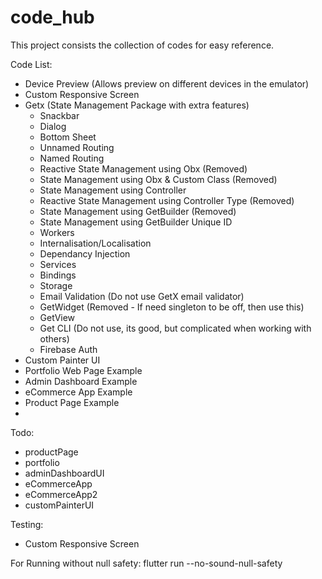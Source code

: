# code_hub

This project consists the collection of codes for easy reference.

Code List:
+ Device Preview (Allows preview on different devices in the emulator)
+ Custom Responsive Screen
+ Getx (State Management Package with extra features)
    - Snackbar
    - Dialog
    - Bottom Sheet
    - Unnamed Routing
    - Named Routing
    - Reactive State Management using Obx (Removed)
    - State Management using Obx & Custom Class (Removed)
    - State Management using Controller 
    - Reactive State Management using Controller Type (Removed)
    - State Management using GetBuilder (Removed)
    - State Management using GetBuilder Unique ID
    - Workers
    - Internalisation/Localisation
    - Dependancy Injection
    - Services
    - Bindings
    - Storage
    - Email Validation (Do not use GetX email validator)
    - GetWidget (Removed - If need singleton to be off, then use this)
    - GetView
    - Get CLI (Do not use, its good, but complicated when working with others)
    - Firebase Auth
+ Custom Painter UI
+ Portfolio Web Page Example
+ Admin Dashboard Example
+ eCommerce App Example
+ Product Page Example
+

Todo:
- productPage
- portfolio
- adminDashboardUI
- eCommerceApp
- eCommerceApp2
- customPainterUI

Testing:
- Custom Responsive Screen

For Running without null safety: flutter run --no-sound-null-safety